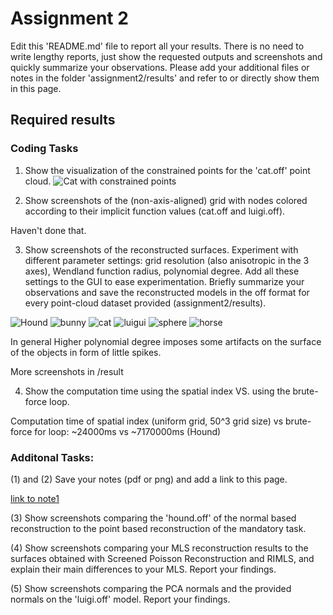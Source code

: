 # Assignment 2

Edit this 'README.md' file to report all your results. There is no need to write lengthy reports, just show the requested outputs and screenshots and quickly summarize your observations. Please add your additional files or notes in the folder 'assignment2/results' and refer to or directly show them in this page.

## Required results

### Coding Tasks
1) Show the visualization of the constrained points for the 'cat.off' point cloud.
![Cat with constrained points](results/cat1.1.png)
 

2) Show screenshots of the (non-axis-aligned) grid with nodes colored according to their implicit function values (cat.off and luigi.off).

Haven't done that.

3) Show screenshots of the reconstructed surfaces. Experiment with different parameter settings: grid resolution (also anisotropic in the 3 axes), Wendland function radius, polynomial degree. Add all these settings to the GUI to ease experimentation. Briefly summarize your observations and save the reconstructed models in the off format for every point-cloud dataset provided (assignment2/results).

![Hound](results/hound1.png)
![bunny](results/bunny500_0.png)
![cat](results/cat2.png)
![luigui](results/luigi1.png)
![sphere](results/sphere2.png)
![horse](results/horse0.png)

In general Higher polynomial degree imposes some artifacts on the surface of the objects in form of little spikes. 

More screenshots in /result


4) Show the computation time using the spatial index VS. using the brute-force loop.

Computation time of spatial index (uniform grid, 50^3 grid size) vs brute-force for loop: ~24000ms vs ~7170000ms (Hound)

### Additonal Tasks: 

(1) and (2) Save your notes (pdf or png) and add a link to this page.

[link to note1](https://github.com/eth-igl/gp21-trinhhe/tree/master/assignment2/results)

(3) Show screenshots comparing the 'hound.off' of the normal based reconstruction to the point based reconstruction of the mandatory task.

(4) Show screenshots comparing your MLS reconstruction results to the surfaces obtained with Screened Poisson Reconstruction and RIMLS, and explain their main differences to your MLS. Report your findings.

(5) Show screenshots comparing the PCA normals and the provided normals on the 'luigi.off' model. Report your findings.